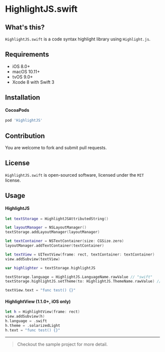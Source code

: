 # HighlightJS.swift

## What's this?

`HighlightJS.swift` is a code syntax highlight library using `Highlight.js`.

## Requirements

* iOS 8.0+
* macOS 10.11+
* tvOS 9.0+
* Xcode 8 with Swift 3

## Installation

#### CocoaPods

```ruby
pod 'HighlightJS'
```

## Contribution

You are welcome to fork and submit pull requests.

## License

`HighlightJS.swift` is open-sourced software, licensed under the `MIT` license.

## Usage

#### HighlightJS

```swift
let textStorage = HighlightJSAttributedString()

let layoutManager = NSLayoutManager()
textStorage.addLayoutManager(layoutManager)

let textContainer = NSTextContainer(size: CGSize.zero)
layoutManager.addTextContainer(textContainer)

let textView = UITextView(frame: rect, textContainer: textContainer)
view.addSubview(textView)

var highlighter = textStorage.highlightJS

textStorage.language = HighlightJS.LanguageName.rawValue // "swift"
textStorage.highlightJS.setTheme(to: HighlightJS.ThemeName.rawValue) // "solarized-light"

textView.text = "func test() {}"
```

#### HighlightView (1.1.0+, iOS only)

```swift
let h = HighlightView(frame: rect)
view.addSubview(h)
h.language = .swift
h.theme = .solarizedLight
h.text = "func test() {}"
```

***

> Checkout the sample project for more detail.
